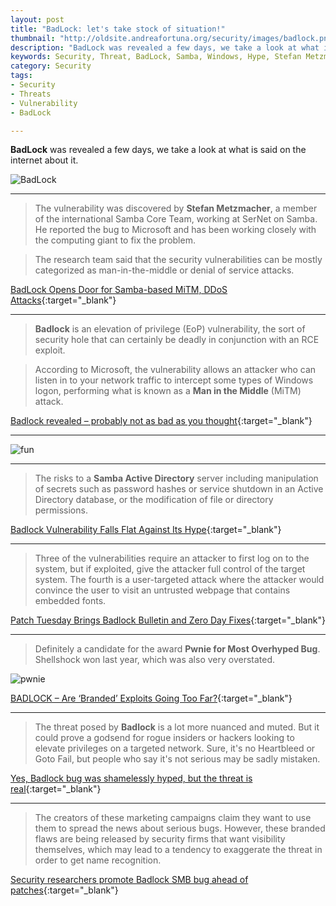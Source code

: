 ```yaml
---
layout: post
title: "BadLock: let's take stock of situation!"
thumbnail: "http://oldsite.andreafortuna.org/security/images/badlock.png"
description: "BadLock was revealed a few days, we take a look at what is said on the internet about it"
keywords: Security, Threat, BadLock, Samba, Windows, Hype, Stefan Metzmacher
category: Security
tags: 
- Security
- Threats
- Vulnerability
- BadLock

---
```


**BadLock** was revealed a few days, we take a look at what is said on the internet about it.

![BadLock](http://oldsite.andreafortuna.org/security/images/badlock.png)

<hr>

> The vulnerability was discovered by **Stefan Metzmacher**, a member of the international Samba Core Team, working at SerNet on Samba. He reported the bug to Microsoft and has been working closely with the computing giant to fix the problem.

> The research team said that the security vulnerabilities can be mostly categorized as man-in-the-middle or denial of service attacks.

[BadLock Opens Door for Samba-based MiTM, DDoS Attacks](http://www.infosecurity-magazine.com/news/badlock-opens-door-for-sambabased/){:target="_blank"}

<hr>

> **Badlock** is an elevation of privilege (EoP) vulnerability, the sort of security hole that can certainly be deadly in conjunction with an RCE exploit.

> According to Microsoft, the vulnerability allows an attacker who can listen in to your network traffic to intercept some types of Windows logon, performing what is known as a **Man in the Middle** (MiTM) attack.

[Badlock revealed – probably not as bad as you thought](https://nakedsecurity.sophos.com/2016/04/12/badlock-revealed-probably-not-as-bad-as-you-thought/){:target="_blank"}

<hr>

![fun](https://pbs.twimg.com/media/Cf3izfBW4AAxfEz.jpg)

<hr>

> The risks to a **Samba Active Directory** server including manipulation of secrets such as password hashes or service shutdown in an Active Directory database, or the modification of file or directory permissions.

[Badlock Vulnerability Falls Flat Against Its Hype](http://threatpost.com/badlock-vulnerability-falls-flat-against-its-hype/117349/){:target="_blank"}

<hr>

> Three of the vulnerabilities require an attacker to first log on to the system, but if exploited, give the attacker full control of the target system. The fourth is a user-targeted attack where the attacker would convince the user to visit an untrusted webpage that contains embedded fonts.

[Patch Tuesday Brings Badlock Bulletin and Zero Day Fixes](http://www.infosecurity-magazine.com/news/patch-tuesday-badlock-bulletin/){:target="_blank"}

<hr>

> Definitely a candidate for the award **Pwnie for Most Overhyped Bug**. Shellshock won last year, which was also very overstated.

![pwnie](https://pbs.twimg.com/media/Cf2-hEGUAAA9sg2.jpg)

[BADLOCK – Are ‘Branded’ Exploits Going Too Far?](http://www.darknet.org.uk/2016/04/badlock-branded-exploits-going-far/){:target="_blank"}

<hr>


> The threat posed by **Badlock** is a lot more nuanced and muted. But it could prove a godsend for rogue insiders or hackers looking to elevate privileges on a targeted network. Sure, it's no Heartbleed or Goto Fail, but people who say it's not serious may be sadly mistaken.

[Yes, Badlock bug was shamelessly hyped, but the threat is real](http://arstechnica.com/security/2016/04/yes-badlock-bug-was-shamelessly-hyped-but-the-threat-is-real/){:target="_blank"}

<hr>

> The creators of these marketing campaigns claim they want to use them to spread the news about serious bugs. However, these branded flaws are being released by security firms that want visibility themselves, which may lead to a tendency to exaggerate the threat in order to get name recognition. 

[Security researchers promote Badlock SMB bug ahead of patches](http://techreport.com/news/29967/security-researchers-promote-badlock-smb-bug-ahead-of-patches){:target="_blank"}